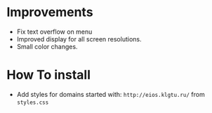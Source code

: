 # Improvements
- Fix text overflow on menu
- Improved display for all screen resolutions.
- Small color changes.

# How To install
- Add styles for domains started with: `http://eios.klgtu.ru/` from `styles.css`
